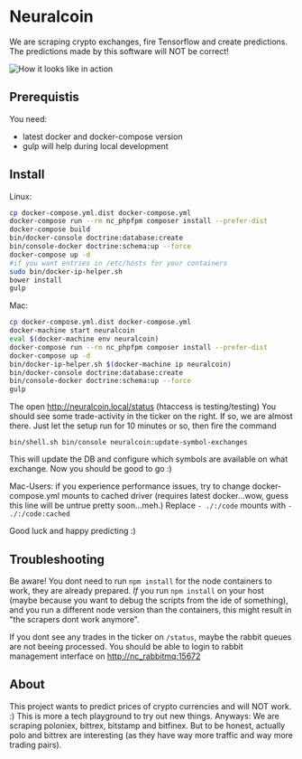 Neuralcoin
==========

We are scraping crypto exchanges, fire Tensorflow and create predictions.
The predictions made by this software will NOT be correct! 


![How it looks like in action](https://github.com/leberknecht/neuralcoin/raw/master/web/images/running-example.png)


Prerequistis
------------
You need:
* latest docker and docker-compose version
* gulp will help during local development

Install
-----
Linux:
```bash
cp docker-compose.yml.dist docker-compose.yml
docker-compose run --rm nc_phpfpm composer install --prefer-dist
docker-compose build
bin/docker-console doctrine:database:create
bin/console-docker doctrine:schema:up --force
docker-compose up -d
#if you want entries in /etc/hosts for your containers
sudo bin/docker-ip-helper.sh
bower install
gulp
```

Mac: 
```bash
cp docker-compose.yml.dist docker-compose.yml
docker-machine start neuralcoin
eval $(docker-machine env neuralcoin)
docker-compose run --rm nc_phpfpm composer install --prefer-dist
docker-compose up -d
bin/docker-ip-helper.sh $(docker-machine ip neuralcoin)
bin/docker-console doctrine:database:create
bin/console-docker doctrine:schema:up --force
gulp
```

The open <http://neuralcoin.local/status> (htaccess is testing/testing)
You should see some trade-activity in the ticker on the right.
If so, we are almost there. Just let the setup run for 10 minutes or so, then fire the command 

    bin/shell.sh bin/console neuralcoin:update-symbol-exchanges
    
This will update the DB and configure which symbols are available on what exchange. 
Now you should be good to go :)

Mac-Users: if you experience performance issues, try to change docker-compose.yml mounts to cached driver (requires latest docker...wow, guess this line will be untrue pretty soon...meh.)
Replace `- ./:/code` mounts with `- ./:/code:cached` 

Good luck and happy predicting :)

Troubleshooting
-----
Be aware! You dont need to run `npm install` for the node containers to work, they are already prepared. _If_ you run `npm install` on your host (maybe because you want to debug the scripts from the ide of something), and you run a different node version than the containers, this might result in "the scrapers dont work anymore".

If you dont see any trades in the ticker on `/status`, maybe the rabbit queues are not beeing processed. You should be able to login to rabbit management interface on <http://nc_rabbitmq:15672>


About 
-----
This project wants to predict prices of crypto currencies and will NOT work. :) This is more a tech playground to try out new things. Anyways: We are scraping poloniex, bittrex, bitstamp and bitfinex. But to be honest, actually polo and bittrex are interesting (as they have way more traffic and way more trading pairs). 